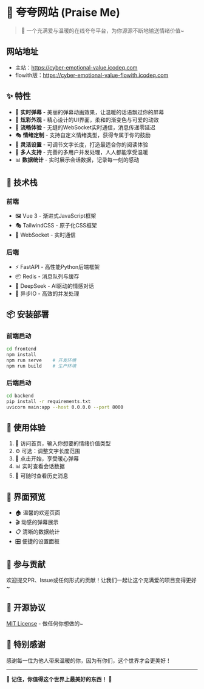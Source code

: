 # 🌈 夸夸网站 (Praise Me)

> 💝 一个充满爱与温暖的在线夸夸平台，为你源源不断地输送情绪价值~

## 网站地址

- 主站：https://cyber-emotional-value.icodeq.com
- flowith版：https://cyber-emotional-value-flowith.icodeq.com

## ✨ 特性

- 🎯 **实时弹幕** - 美丽的弹幕动画效果，让温暖的话语飘过你的屏幕
- 🎨 **炫彩外观** - 精心设计的UI界面，柔和的渐变色与可爱的动效
- 🔄 **流畅体验** - 无缝的WebSocket实时通信，消息传递零延迟
- 🎭 **情绪定制** - 支持自定义情绪类型，获得专属于你的鼓励
- 📏 **灵活设置** - 可调节文字长度，打造最适合你的阅读体验
- 👥 **多人支持** - 完善的多用户并发处理，人人都能享受温暖
- 📊 **数据统计** - 实时展示会话数据，记录每一刻的感动

## 🚀 技术栈

### 前端
- 🖼️ Vue 3 - 渐进式JavaScript框架
- 🎭 TailwindCSS - 原子化CSS框架
- 🔌 WebSocket - 实时通信

### 后端
- ⚡ FastAPI - 高性能Python后端框架
- 📦 Redis - 消息队列与缓存
- 🤖 DeepSeek - AI驱动的情感对话
- 🔄 异步IO - 高效的并发处理

## 📦 安装部署

### 前端启动
```bash
cd frontend
npm install
npm run serve    # 开发环境
npm run build    # 生产环境
```

### 后端启动
```bash
cd backend
pip install -r requirements.txt
uvicorn main:app --host 0.0.0.0 --port 8000
```

## 🌟 使用体验

1. 🎯 访问首页，输入你想要的情绪价值类型
2. ⚙️ 可选：调整文字长度范围
3. 🚀 点击开始，享受暖心弹幕
4. 📊 实时查看会话数据
5. 💾 可随时查看历史消息

## 🎨 界面预览

- 🏠 温馨的欢迎页面
- 🎬 动感的弹幕展示
- 📋 清晰的数据统计
- 🎛️ 便捷的设置面板

## 🤝 参与贡献

欢迎提交PR、Issue或任何形式的贡献！让我们一起让这个充满爱的项目变得更好~

## 📄 开源协议

[MIT License](LICENSE) - 做任何你想做的~

## 💖 特别感谢

感谢每一位为他人带来温暖的你，因为有你们，这个世界才会更美好！

---

🌈 **记住，你值得这个世界上最美好的东西！** 🌟
